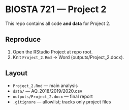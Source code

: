 # BIOSTA 721 — Project 2

This repo contains all code **and data** for Project 2.

## Reproduce
1. Open the RStudio Project at repo root.
2. Knit `Project_2.Rmd` → Word (outputs/Project_2.docx).

## Layout
- `Project_2.Rmd` — main analysis
- `data/` — AQ_2018/2019/2020.csv
- `outputs/Project_2.docx` — final report
- `.gitignore` — allowlist; tracks only project files
